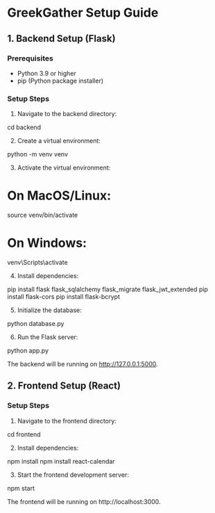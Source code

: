 # GreekGather Setup Guide

## 1. Backend Setup (Flask)

### Prerequisites
- Python 3.9 or higher
- pip (Python package installer)

### Setup Steps

1. Navigate to the backend directory:

cd backend

2. Create a virtual environment:

python -m venv venv

3. Activate the virtual environment:

# On MacOS/Linux:
source venv/bin/activate

# On Windows:
venv\Scripts\activate

4. Install dependencies:  

pip install flask flask_sqlalchemy flask_migrate flask_jwt_extended
pip install flask-cors
pip install flask-bcrypt

5. Initialize the database:

python database.py

6. Run the Flask server:

python app.py

The backend will be running on http://127.0.0.1:5000.


## 2. Frontend Setup (React)

### Setup Steps

1. Navigate to the frontend directory:

cd frontend

2. Install dependencies:

npm install
npm install react-calendar

3. Start the frontend development server:

npm start

The frontend will be running on http://localhost:3000.
